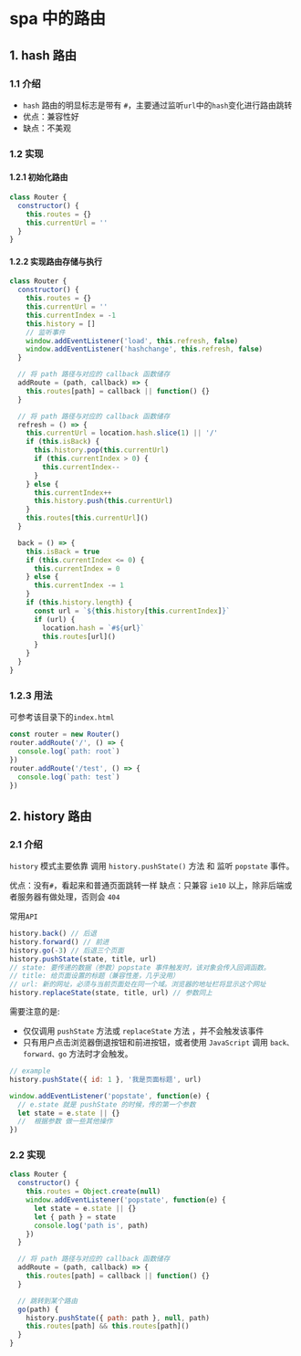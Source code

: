 # spa 中的路由

## 1. hash 路由

### 1.1 介绍

- `hash` 路由的明显标志是带有 `#`，主要通过监听`url`中的`hash`变化进行路由跳转
- 优点：兼容性好
- 缺点：不美观

### 1.2 实现

#### 1.2.1 初始化路由

```js
class Router {
  constructor() {
    this.routes = {}
    this.currentUrl = ''
  }
}
```

#### 1.2.2 实现路由存储与执行

```js
class Router {
  constructor() {
    this.routes = {}
    this.currentUrl = ''
    this.currentIndex = -1
    this.history = []
    // 监听事件
    window.addEventListener('load', this.refresh, false)
    window.addEventListener('hashchange', this.refresh, false)
  }

  // 将 path 路径与对应的 callback 函数储存
  addRoute = (path, callback) => {
    this.routes[path] = callback || function() {}
  }

  // 将 path 路径与对应的 callback 函数储存
  refresh = () => {
    this.currentUrl = location.hash.slice(1) || '/'
    if (this.isBack) {
      this.history.pop(this.currentUrl)
      if (this.currentIndex > 0) {
        this.currentIndex--
      }
    } else {
      this.currentIndex++
      this.history.push(this.currentUrl)
    }
    this.routes[this.currentUrl]()
  }

  back = () => {
    this.isBack = true
    if (this.currentIndex <= 0) {
      this.currentIndex = 0
    } else {
      this.currentIndex -= 1
    }
    if (this.history.length) {
      const url = `${this.history[this.currentIndex]}`
      if (url) {
        location.hash = `#${url}`
        this.routes[url]()
      }
    }
  }
}
```

### 1.2.3 用法

可参考该目录下的`index.html`

```js
const router = new Router()
router.addRoute('/', () => {
  console.log(`path: root`)
})
router.addRoute('/test', () => {
  console.log(`path: test`)
})
```

## 2. history 路由

### 2.1 介绍

`history` 模式主要依靠 调用 `history.pushState()` 方法 和 监听 `popstate` 事件。

优点：没有`#`，看起来和普通页面跳转一样
缺点：只兼容 `ie10` 以上，除非后端或者服务器有做处理，否则会 `404`

常用`API`

```js
history.back() // 后退
history.forward() // 前进
history.go(-3) // 后退三个页面
history.pushState(state, title, url)
// state: 要传递的数据（参数）popstate 事件触发时，该对象会传入回调函数。
// title: 给页面设置的标题（兼容性差，几乎没用）
// url: 新的网址，必须与当前页面处在同一个域。浏览器的地址栏将显示这个网址
history.replaceState(state, title, url) // 参数同上
```

需要注意的是:

- 仅仅调用 `pushState` 方法或 `replaceState` 方法 ，并不会触发该事件
- 只有用户点击浏览器倒退按钮和前进按钮，或者使用 `JavaScript` 调用 `back、forward、go` 方法时才会触发。

```js
// example
history.pushState({ id: 1 }, '我是页面标题', url)

window.addEventListener('popstate', function(e) {
  // e.state 就是 pushState 的时候，传的第一个参数
  let state = e.state || {}
  //  根据参数 做一些其他操作
})
```

### 2.2 实现

```js
class Router {
  constructor() {
    this.routes = Object.create(null)
    window.addEventListener('popstate', function(e) {
      let state = e.state || {}
      let { path } = state
      console.log('path is', path)
    })
  }

  // 将 path 路径与对应的 callback 函数储存
  addRoute = (path, callback) => {
    this.routes[path] = callback || function() {}
  }

  // 跳转到某个路由
  go(path) {
    history.pushState({ path: path }, null, path)
    this.routes[path] && this.routes[path]()
  }
}
```

